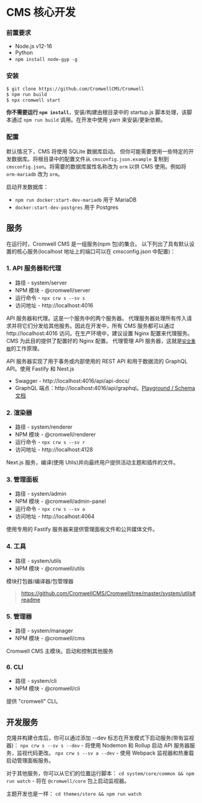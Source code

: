 # CMS 核心开发

### 前置要求

- Node.js v12-16 
- Python
- `npm install node-gyp -g`

### 安装

```sh
$ git clone https://github.com/CromwellCMS/Cromwell
$ npm run build
$ npx cromwell start
```

**你不需要运行 `npm install`**，安装/构建由根目录中的 startup.js 脚本处理，该脚本通过 `npm run build` 调用。在开发中使用 yarn 来安装/更新依赖。

### 配置

默认情况下，CMS 将使用 SQLite 数据库启动。
但你可能需要使用一些特定的开发数据库。将根目录中的配置文件从 `cmsconfig.json.example` 复制到 `cmsconfig.json`。将需要的数据库属性名称改为 `orm` 以供 CMS 使用。例如将 `orm-mariadb` 改为 `orm`。

启动开发数据库：

- `npm run docker:start-dev-mariadb` 用于 MariaDB
- `docker:start-dev-postgres` 用于 Postgres

## 服务

在运行时，Cromwell CMS 是一组服务(npm 包)的集合。
以下列出了具有默认设置的核心服务(localhost 地址上的端口可以在 cmsconfig.json 中配置)：

### 1. API 服务器和代理

- 路径 - system/server
- NPM 模块 - @cromwell/server
- 运行命令 - `npx crw s --sv s`
- 访问地址 - http://localhost:4016

API 服务器和代理。这是一个服务中的两个服务器。
代理服务器处理所有传入请求并将它们分发给其他服务。因此在开发中，所有 CMS 服务都可以通过 http://localhost:4016 访问。在生产环境中，建议设置 Nginx 配置来代理服务。CMS 为此目的提供了配置好的 Nginx 配置。
代理管理 API 服务器，这就是[`安全重载`](https://cromwellcms.com/docs/development/plugin-development#how-exported-extensions-will-be-applied-in-the-production-server)的工作原理。

API 服务器实现了用于事务或内部使用的 REST API 和用于数据流的 GraphQL API。使用 Fastify 和 Nest.js

- Swagger - http://localhost:4016/api/api-docs/
- GraphQL 端点：http://localhost:4016/api/graphql。[Playground / Schema 文档](https://studio.apollographql.com/sandbox/explorer?endpoint=http%3A%2F%2Flocalhost%3A4016%2Fapi%2Fgraphql)

### 2. 渲染器

- 路径 - system/renderer
- NPM 模块 - @cromwell/renderer
- 运行命令 - `npx crw s --sv r`
- 访问地址 - http://localhost:4128

Next.js 服务，编译(使用 Utils)并向最终用户提供活动主题和插件的文件。

### 3. 管理面板

- 路径 - system/admin
- NPM 模块 - @cromwell/admin-panel
- 运行命令 - `npx crw s --sv a`
- 访问地址 - http://localhost:4064

使用专用的 Fastify 服务器来提供管理面板文件和公共媒体文件。

### 4. 工具

- 路径 - system/utils
- NPM 模块 - @cromwell/utils

模块打包器/编译器/包管理器

> https://github.com/CromwellCMS/Cromwell/tree/master/system/utils#readme

### 5. 管理器

- 路径 - system/manager
- NPM 模块 - @cromwell/cms

Cromwell CMS 主模块。启动和控制其他服务

### 6. CLI

- 路径 - system/cli
- NPM 模块 - @cromwell/cli

提供 "cromwell" CLI。

## 开发服务

克隆并构建仓库后，你可以通过添加 --dev 标志在开发模式下启动服务(带有监视器)：
`npx crw s --sv s --dev` - 将使用 Nodemon 和 Rollup 启动 API 服务器服务，监视代码更改。
`npx crw s --sv a --dev` - 使用 Webpack 监视器和热重载启动管理面板服务。

对于其他服务，你可以从它们的位置运行脚本：
`cd system/core/common && npm run watch` - 将在 `@cromwell/core` 包上启动监视器。

主题开发也是一样：
`cd themes/store && npm run watch`
